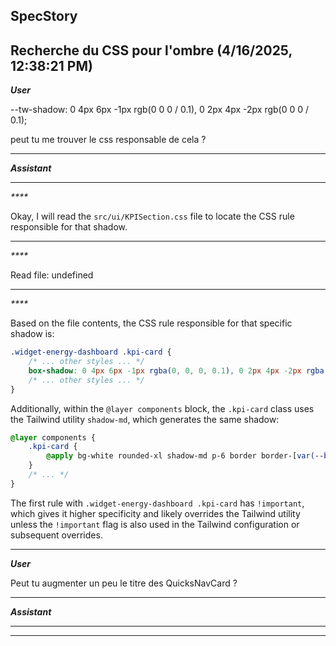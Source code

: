 ## SpecStory

## Recherche du CSS pour l'ombre (4/16/2025, 12:38:21 PM)

_**User**_

--tw-shadow: 0 4px 6px -1px rgb(0 0 0 / 0.1), 0 2px 4px -2px rgb(0 0 0 / 0.1);

peut tu me trouver le css responsable de cela ?

---

_**Assistant**_



---

_****_

Okay, I will read the `src/ui/KPISection.css` file to locate the CSS rule responsible for that shadow.

---

_****_

Read file: undefined

---

_****_

Based on the file contents, the CSS rule responsible for that specific shadow is:

```css
.widget-energy-dashboard .kpi-card {
    /* ... other styles ... */
    box-shadow: 0 4px 6px -1px rgba(0, 0, 0, 0.1), 0 2px 4px -2px rgba(0, 0, 0, 0.1) !important;
    /* ... other styles ... */
}
```

Additionally, within the `@layer components` block, the `.kpi-card` class uses the Tailwind utility `shadow-md`, which generates the same shadow:

```css
@layer components {
    .kpi-card {
        @apply bg-white rounded-xl shadow-md p-6 border border-[var(--border-color)];
    }
    /* ... */
}
```

The first rule with `.widget-energy-dashboard .kpi-card` has `!important`, which gives it higher specificity and likely overrides the Tailwind utility unless the `!important` flag is also used in the Tailwind configuration or subsequent overrides.

---

_**User**_

Peut tu augmenter un peu le titre des QuicksNavCard ?

---

_**Assistant**_



---



---

